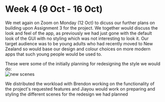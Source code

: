 # Week 4 (9 Oct - 16 Oct)
<p> We met again on Zoom on Monday (12 Oct) to dicuss our further plans on building upon Assignment 3 for the project.
We together would discuss the look and feel of the app, as previously we had just gone with the default look of the GUI with no styling which was not interesting to look it.
Our target audience was to be young adults who had recently moved to New Zealand so would base our design and colour choices
on more modern apps that such young people would be used to. </p>

These were some of the initially planning for redesigning the style we would do:<br>
![new scenes](https://cdn.discordapp.com/attachments/692707366897975376/768275677346005032/unknown.png)

<p>We distributed the workload with Brendon working on the functionality of the project's requested features and 
Jiayou would work on preparing and styling the different scenes for the redesign we had planned</p>
